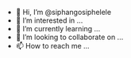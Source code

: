 - 👋 Hi, I’m @siphangosiphelele
- 👀 I’m interested in ...
- 🌱 I’m currently learning ...
- 💞️ I’m looking to collaborate on ...
- 📫 How to reach me ...

<!---
siphangosiphelele/siphangosiphelele is a ✨ special ✨ repository because its `README.md` (this file) appears on your GitHub profile.
You can click the Preview link to take a look at your changes.
--->
